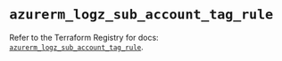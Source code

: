 # `azurerm_logz_sub_account_tag_rule`

Refer to the Terraform Registry for docs: [`azurerm_logz_sub_account_tag_rule`](https://registry.terraform.io/providers/hashicorp/azurerm/3.93.0/docs/resources/logz_sub_account_tag_rule).
